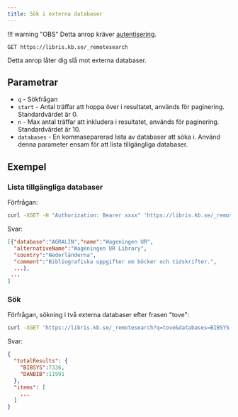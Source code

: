 ```yaml
---
title: Sök i externa databaser
---
```

!!! warning "OBS"
    Detta anrop kräver [autentisering](../howto/auth.md).

```
GET https://libris.kb.se/_remotesearch
```

Detta anrop låter dig slå mot externa databaser.

## Parametrar

* `q` - Sökfrågan
* `start` - Antal träffar att hoppa över i resultatet, används för paginering. Standardvärdet är 0.
* `n` - Max antal träffar att inkludera i resultatet, används för paginering. Standardvärdet är 10.
* `databases` - En kommaseparerad lista av databaser att söka i. Använd denna parameter ensam för att lista tillgängliga databaser.

## Exempel

### Lista tillgängliga databaser

Förfrågan:

```bash title="Shell"
curl -XGET -H "Authorization: Bearer xxxx" 'https://libris.kb.se/_remotesearch?databases=true'
```

Svar:

```json title="JSON"
[{"database":"AGRALIN","name":"Wageningen UR",
  "alternativeName":"Wageningen UR Library",
  "country":"Nederländerna",
  "comment":"Bibliografiska uppgifter om böcker och tidskrifter.",
  ...},
 ...
]
```

### Sök

Förfrågan, sökning i två externa databaser efter frasen "tove":

```bash title="Shell"
curl -XGET 'https://libris.kb.se/_remotesearch?q=tove&databases=BIBSYS,DANBIB'
```

Svar:

```json title="JSON"
{
  "totalResults": {
    "BIBSYS":7336,
    "DANBIB":11991
  },
  "items": [
    ...
  ]
}
```
